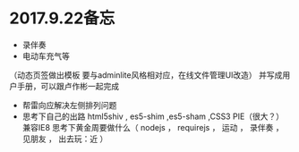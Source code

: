 
# 2017.9.22备忘

* 录伴奏
* 电动车充气等

（动态页签做出模板 要与adminlite风格相对应，在线文件管理UI改造）
并写成用户手册，可以跟卢作彬一起完成

* 帮雷向应解决左侧排列问题
* 思考下自己的出路
html5shiv  ,  es5-shim  ,es5-sham ,CSS3 PIE（很大？）    兼容IE8 
思考下黄金周要做什么（ nodejs ， requirejs  ， 运动 ，  录伴奏  ，  见朋友  ，  出去玩：近 ）

